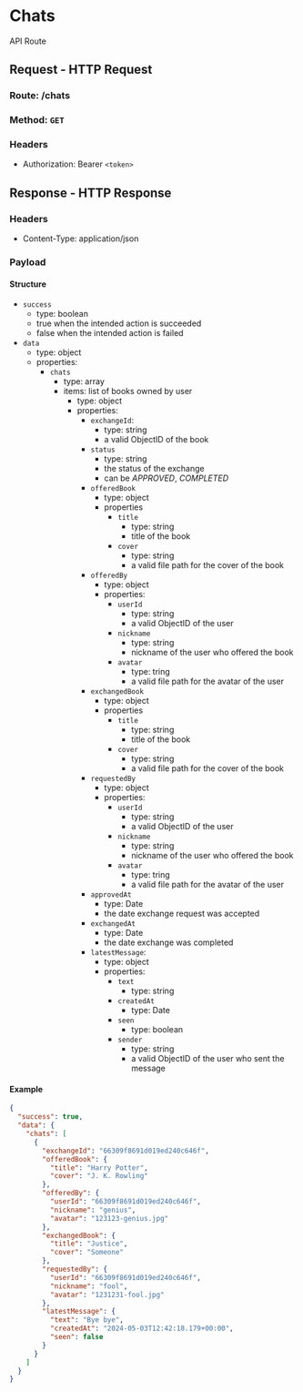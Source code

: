 # Chats

API Route

## Request - HTTP Request

### Route: /chats

### Method: `GET`

### Headers

- Authorization: Bearer `<token>`

## Response - HTTP Response

### Headers

- Content-Type: application/json

### Payload

#### Structure

- `success`
  - type: boolean
  - true when the intended action is succeeded
  - false when the intended action is failed
- `data`
  - type: object
  - properties:
    - `chats`
      - type: array
      - items: list of books owned by user
        - type: object
        - properties:
          - `exchangeId`:
            - type: string
            - a valid ObjectID of the book
          - `status`
            - type: string
            - the status of the exchange
            - can be *APPROVED*, *COMPLETED*
          - `offeredBook`
            - type: object
            - properties
              - `title`
                - type: string
                - title of the book
              - `cover`
                - type: string
                - a valid file path for the cover of the book
          - `offeredBy`
            - type: object
            - properties:
              - `userId`
                - type: string
                - a valid ObjectID of the user
              - `nickname`
                - type: string
                - nickname of the user who offered the book
              - `avatar`
                - type: tring
                - a valid file path for the avatar of the user
          - `exchangedBook`
            - type: object
            - properties
              - `title`
                - type: string
                - title of the book
              - `cover`
                - type: string
                - a valid file path for the cover of the book
          - `requestedBy`
            - type: object
            - properties:
              - `userId`
                - type: string
                - a valid ObjectID of the user
              - `nickname`
                - type: string
                - nickname of the user who offered the book
              - `avatar`
                - type: tring
                - a valid file path for the avatar of the user
          - `approvedAt`
            - type: Date
            - the date exchange request was accepted
          - `exchangedAt`
            - type: Date
            - the date exchange was completed
          - `latestMessage`:
            - type: object
            - properties:
              - `text`
                - type: string
              - `createdAt`
                - type: Date
              - `seen`
                - type: boolean
              - `sender`
                - type: string
                - a valid ObjectID of the user who sent the message

#### Example

```json
{
  "success": true,
  "data": {
    "chats": [
      {
        "exchangeId": "66309f8691d019ed240c646f",
        "offeredBook": {
          "title": "Harry Potter",
          "cover": "J. K. Rowling"
        },
        "offeredBy": {
          "userId": "66309f8691d019ed240c646f",
          "nickname": "genius",
          "avatar": "123123-genius.jpg"
        },
        "exchangedBook": {
          "title": "Justice",
          "cover": "Someone"
        },
        "requestedBy": {
          "userId": "66309f8691d019ed240c646f",
          "nickname": "fool",
          "avatar": "1231231-fool.jpg"
        },
        "latestMessage": {
          "text": "Bye bye",
          "createdAt": "2024-05-03T12:42:18.179+00:00",
          "seen": false
        }
      }
    ]
  }
}
```
